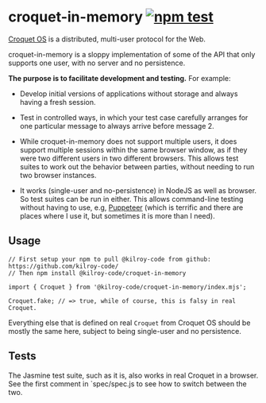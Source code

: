 # croquet-in-memory [![npm test](https://github.com/kilroy-code/croquet-in-memory/actions/workflows/npm-test.yml/badge.svg)](https://github.com/kilroy-code/croquet-in-memory/actions/workflows/npm-test.yml)

[Croquet OS](https://croquet.io/croquet-os/index.html) is a distributed, multi-user protocol for the Web. 

croquet-in-memory is a sloppy implementation of some of the API that only supports one user, with no server and no persistence.

**The purpose is to facilitate development and testing.** For example:

- Develop initial versions of applications without storage and always having a fresh session.

- Test in controlled ways, in which your test case carefully arranges for one particular message to always arrive before message 2.

- While croquet-in-memory does not support multiple users, it does support multiple sessions within the same browser window, as if they were two different users in two different browsers. This allows test suites to work out the behavior between parties, without needing to run two browser instances.

- It works (single-user and no-persistence) in NodeJS as well as browser. So test suites can be run in either. This allows command-line testing without having to use, e.g, [Puppeteer](https://pptr.dev/) (which is terrific and there are places where I use it, but sometimes it is more than I need).

## Usage

```
// First setup your npm to pull @kilroy-code from github: https://github.com/kilroy-code/
// Then npm install @kilroy-code/croquet-in-memory

import { Croquet } from '@kilroy-code/croquet-in-memory/index.mjs';

Croquet.fake; // => true, while of course, this is falsy in real Croquet.
```
Everything else that is defined on real `Croquet` from Croquet OS should be mostly the same here, subject to being single-user and no persistence.

## Tests

The Jasmine test suite, such as it is, also works in real Croquet in a browser. See the first comment in `spec/spec.js to see how to switch between the two.

 